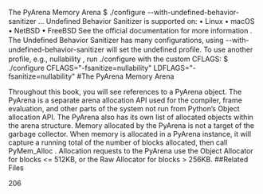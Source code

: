 The PyArena Memory Arena $ ./configure --with-undefined-behavior-sanitizer ... Undeﬁned Behavior Sanitizer is supported on: • Linux • macOS • NetBSD • FreeBSD See the oﬃcial documentation for more information . The Undeﬁned Behavior Sanitizer has many conﬁgurations, using --with-undefined-behavior-sanitizer  will set the  undefined  proﬁle. To use another proﬁle, e.g.,  nullability , run  ./configure  with the custom CFLAGS: $ ./configure CFLAGS="-fsanitize=nullability" LDFLAGS="-fsanitize=nullability" 
#The PyArena Memory Arena 

 Throughout this book, you will see references to a  PyArena  object. The  PyArena  is a separate arena allocation API used for the compiler, frame evaluation, and other parts of the system not run from Python’s Object allocation API. The PyArena also has its own list of allocated objects within the arena structure. Memory allocated by the  PyArena  is not a target of the garbage collector. When memory is allocated in a  PyArena  instance, it will capture a running total of the number of blocks allocated, then call  PyMem_Alloc . Allocation requests to the  PyArena  use the Object Allocator for blocks <= 512KB, or the Raw Allocator for blocks > 256KB. 
##Related Files 

 206